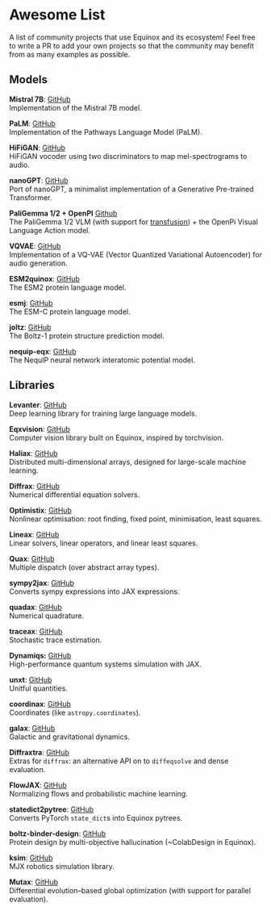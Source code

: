 # Awesome List

A list of community projects that use Equinox and its ecosystem! Feel free to write a PR to add your own projects so that the community may benefit from as many examples as possible.

## Models

**Mistral 7B**: [GitHub](https://github.com/AakashKumarNain/mistral_jax)  
Implementation of the Mistral 7B model.

**PaLM**: [GitHub](https://github.com/lucidrains/PaLM-jax)  
Implementation of the Pathways Language Model (PaLM).

**HiFiGAN**: [GitHub](https://github.com/TugdualKerjan/hifigan-jax)  
HiFiGAN vocoder using two discriminators to map mel-spectrograms to audio.

**nanoGPT**: [GitHub](https://github.com/TugdualKerjan/nanoEQXGPT)  
Port of nanoGPT, a minimalist implementation of a Generative Pre-trained Transformer.

**PaliGemma 1/2 + OpenPI** [Github](https://github.com/vyeevani/equinox-openpi)  
The PaliGemma 1/2 VLM (with support for [transfusion](https://arxiv.org/abs/2408.11039)) + the OpenPi Visual Language Action model.

**VQVAE**: [GitHub](https://github.com/TugdualKerjan/audio-vae-jax)  
Implementation of a VQ-VAE (Vector Quantized Variational Autoencoder) for audio generation.

**ESM2quinox**: [GitHub](https://github.com/patrick-kidger/esm2quinox)  
The ESM2 protein language model.

**esmj**: [GitHub](https://github.com/escalante-bio/esmj)   
The ESM-C protein language model.

**joltz**: [GitHub](https://github.com/nboyd/joltz)   
The Boltz-1 protein structure prediction model.

**nequip-eqx**: [GitHub](https://github.com/teddykoker/nequip-eqx)  
The NequIP neural network interatomic potential model.

## Libraries

**Levanter**: [GitHub](https://github.com/stanford-crfm/levanter)  
Deep learning library for training large language models.

**Eqxvision**: [GitHub](https://github.com/paganpasta/eqxvision)  
Computer vision library built on Equinox, inspired by torchvision.

**Haliax**: [GitHub](https://github.com/stanford-crfm/haliax)  
Distributed multi-dimensional arrays, designed for large-scale machine learning.

**Diffrax**: [GitHub](https://github.com/patrick-kidger/diffrax)  
Numerical differential equation solvers.

**Optimistix**: [GitHub](https://github.com/patrick-kidger/optimistix)  
Nonlinear optimisation: root finding, fixed point, minimisation, least squares.

**Lineax**: [GitHub](https://github.com/patrick-kidger/lineax)  
Linear solvers, linear operators, and linear least squares.

**Quax**: [GitHub](https://github.com/patrick-kidger/quax)  
Multiple dispatch (over abstract array types).

**sympy2jax**: [GitHub](https://github.com/patrick-kidger/sympy2jax)  
Converts sympy expressions into JAX expressions.

**quadax**: [GitHub](https://github.com/f0uriest/quadax)  
Numerical quadrature.

**traceax**: [GitHub](https://github.com/mancusolab/traceax)  
Stochastic trace estimation.

**Dynamiqs:** [GitHub](https://github.com/dynamiqs/dynamiqs)  
High-performance quantum systems simulation with JAX.

**unxt**: [GitHub](https://github.com/GalacticDynamics/unxt)  
Unitful quantities.

**coordinax**: [GitHub](https://github.com/GalacticDynamics/coordinax)  
Coordinates (like `astropy.coordinates`).

**galax**: [GitHub](https://github.com/GalacticDynamics/galax)  
Galactic and gravitational dynamics.

**Diffraxtra**: [GitHub](https://github.com/GalacticDynamics/diffraxtra)  
Extras for `diffrax`: an alternative API on to `diffeqsolve` and dense evaluation.

**FlowJAX**: [GitHub](https://github.com/danielward27/flowjax)  
Normalizing flows and probabilistic machine learning.

**statedict2pytree**: [GitHub](https://github.com/Artur-Galstyan/statedict2pytree)  
Converts PyTorch `state_dict`s into Equinox pytrees.

**boltz-binder-design**: [GitHub](https://github.com/escalante-bio/boltz-binder-design)   
Protein design by multi-objective hallucination (~ColabDesign in Equinox). 

**ksim**: [GitHub](https://github.com/kscalelabs/ksim)  
MJX robotics simulation library.

**Mutax**: [GitHub](https://github.com/gerlero/mutax)  
Differential evolution–based global optimization (with support for parallel evaluation).
